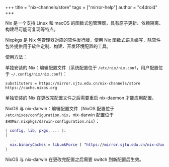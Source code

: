 +++
title = "nix-channels/store"
tags = ["mirror-help"]
author = "c4droid"
+++

Nix 是一个支持 Linux 和 macOS 的函数式包管理器，具有原子更新、依赖隔离、构建尽可能可复现等特点。

Nixpkgs 是 Nix 包管理器对应的软件发行版，使用 Nix 函数式语言编写，除软件包外提供用于软件定制、构建、开发环境配置的工具。

使用方法：

单独安装的 Nix：编辑配置文件（系统配置位于 `/etc/nix/nix.conf`，用户配置位于 `~/.config/nix/nix.conf`）：

```
substituters = https://mirror.sjtu.edu.cn/nix-channels/store https://cache.nixos.org
```

单独安装的 Nix 在更改完配置文件之后需要重启 nix-daemon 才能应用配置。

NixOS 与 nix-darwin：编辑配置文件（NixOS 配置位于 `/etc/nixos/configuration.nix`，nix-darwin 配置位于 `$HOME/.nixpkgs/darwin-configuration.nix`）：

``` nix
{ config, lib, pkgs, ... }:
{
  ...
  nix.binaryCaches = lib.mkForce [ "https://mirror.sjtu.edu.cn/nix-channels/store" "https://cache.nixos.org" ];
}
```

NixOS 与 nix-darwin 在更改完配置之后需要 switch 到新配置后生效。

